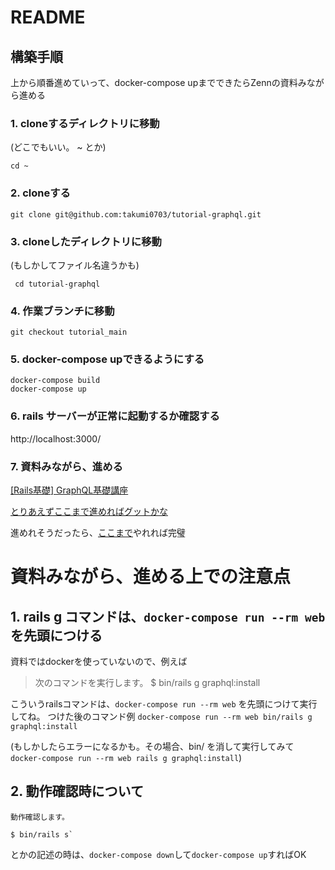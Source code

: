 # README

## 構築手順
上から順番進めていって、docker-compose upまでできたらZennの資料みながら進める

### 1. cloneするディレクトリに移動
(どこでもいい。 ~ とか)
```
cd ~
```

### 2. cloneする
```
git clone git@github.com:takumi0703/tutorial-graphql.git 
```

### 3. cloneしたディレクトリに移動
(もしかしてファイル名違うかも)
```
 cd tutorial-graphql
```

### 4. 作業ブランチに移動
```
git checkout tutorial_main
```

### 5. docker-compose upできるようにする
```
docker-compose build
docker-compose up
```

### 6. rails サーバーが正常に起動するか確認する

http://localhost:3000/

### 7. 資料みながら、進める

[\[Rails基礎\] GraphQL基礎講座](https://zenn.dev/igaiga/books/rails-practice-note/viewer/rails_graphql_workshop)

[とりあえずここまで進めればグットかな](https://zenn.dev/igaiga/books/rails-practice-note/viewer/rails_graphql_workshop#1%E3%81%A4%E5%8F%96%E5%BE%97%E3%81%99%E3%82%8B-field-%3Auser)

進めれそうだったら、[ここまで](https://zenn.dev/igaiga/books/rails-practice-note/viewer/rails_graphql_workshop#resolver)やれれば完璧

# 資料みながら、進める上での注意点

## 1. rails g コマンドは、`docker-compose run --rm web`を先頭につける
資料ではdockerを使っていないので、例えば

>次のコマンドを実行します。
$ bin/rails g graphql:install

こういうrailsコマンドは、`docker-compose run --rm web`
を先頭につけて実行してね。
つけた後のコマンド例
`docker-compose run --rm web bin/rails g graphql:install`

(もしかしたらエラーになるかも。その場合、bin/ を消して実行してみて `docker-compose run --rm web rails g graphql:install`)

## 2. 動作確認時について
```
動作確認します。

$ bin/rails s`
```
とかの記述の時は、`docker-compose down`して`docker-compose up`すればOK